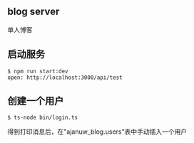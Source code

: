 ## blog server

单人博客


## 启动服务
```
$ npm run start:dev
open: http://localhost:3000/api/test
```

## 创建一个用户
```
$ ts-node bin/login.ts
```
得到打印消息后，在"ajanuw_blog.users"表中手动插入一个用户



